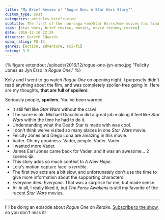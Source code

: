 ```yaml
---
title: "My Brief Review of ‘Rogue One: A Star Wars Story’"
custom_type: post
categories: articles briefreview
subtitle: The first of the non-saga <em>Star Wars</em> movies has finally come out, and I really liked it
tags: [star wars, brief review, movies, movie review, review]
date: 2016-12-16 22:29
director: Gareth Edwards
mpaa_rating: PG-13
genres: [action, adventure, sci-fi]
rating: 3.5
---
```


{% figure extendout /uploads/2016/12/rogue-one-jyn-erso.jpg "Felicity Jones as Jyn Erso in <em>Rogue One</em>." %}

Kelly and I went to go watch *Rogue One* on opening night. I purposely didn't read anything about the film, and was completely spoiler-free going in. Here are my thoughts, **that are full of spoilers**.

Seriously people, **spoilers**. You've been warned.

- It still felt like *Star Wars* without the crawl.
- The score is ok. Michael Giacchino did a great job making it feel like *Star Wars* within the time he had to do it.
- Understanding what the Death Star is made with was cool.
- I don't think we've visited so many places in one *Star Wars* movie.
- Felicity Jones and Diego Luna are amazing in this movie.
- Vader. Oh my goodness. Vader, people. Vader. Vader.
- I wanted more Vader.
- James Earl Jones came back for Vader, and it was an awesome… 2 scenes 😭.
- This story adds so much context to *A New Hope*.
- Leia's motion capture face is *terrible*.
- The first two acts are a bit slow, and unfortunately don't use the time to give more information about the supporting characters.
- Everyone dies. *Everyone*. That was a surprise for me, but made sense.
- All in all, I really liked it, but *The Force Awakens* is still my favorite of the recent *Star Wars* movies.

---

I'll be doing an episode about *Rogue One* on *Retake*. [Subscribe to the show](https://nightowl.fm/retake), so you don't miss it!
